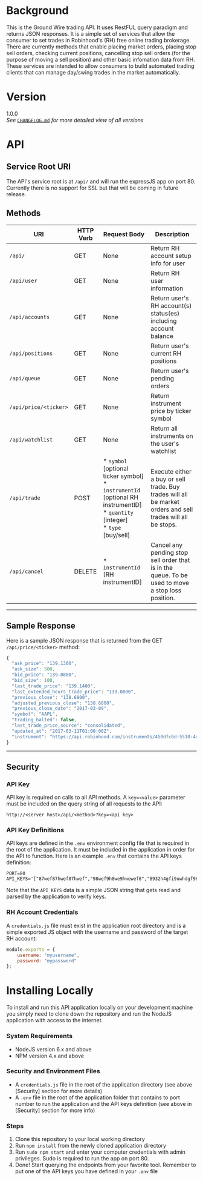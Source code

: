 # Background
This is the Ground Wire trading API.  It uses RestFUL query paradigm and returns JSON responses.  It is a simple set of services that allow the consumer to set trades in Robinhood's (RH) free online trading brokerage.  There are currently methods that enable placing market orders, placing stop sell orders, checking current positions, cancelling stop sell orders (for the purpose of moving a sell position) and other basic infomation data from RH.  These services are intended to allow consumers to build automated trading clients that can manage day/swing trades in the market automatically.

# Version
1.0.0
<br>
<em>See</em> [`CHANGELOG.md`](./CHANGELOG.md) <em>for more detailed view of all versions</em>

# API
## Service Root URI
The API's service root is at `/api/` and will run the expressJS app on port 80.  Currently there is no support for SSL but that will be coming in future release.

## Methods
| URI                     | HTTP Verb  | Request Body                      | Description                                              |
| ----------------------- | ---------- | --------------------------------- | -------------------------------------------------------- |
| `/api/`                 | GET        | None                              | Return RH account setup info for user                    |
| `/api/user`             | GET        | None                              | Return RH user information                               |
| `/api/accounts`         | GET        | None                              | Return user's RH account(s) status(es) including account balance |
| `/api/positions`        | GET        | None                              | Return user's current RH positions                       |
| `/api/queue`            | GET        | None                              | Return user's pending orders                             |
| `/api/price/<ticker>`   | GET        | None                              | Return instrument price by ticker symbol                 |
| `/api/watchlist`        | GET        | None                              | Return all instruments on the user's watchlist           |
| `/api/trade`            | POST       | * `symbol` [optional ticker symbol]<br>* `instrumentId` [optional RH instrumentID]<br>* `quantity` [integer]<br>* `type` [buy/sell] | Execute either a buy or sell trade.  Buy trades will all be market orders and sell trades will all be stops. |
| `/api/cancel`           | DELETE     | * `instrumentId` [RH instrumentID] | Cancel any pending stop sell order that is in the queue.  To be used to move a stop loss position. |

***

## Sample Response
Here is a sample JSON response that is returned from the GET `/api/price/<ticker>` method:
```js
{
  "ask_price": "139.1300",
  "ask_size": 500,
  "bid_price": "139.0800",
  "bid_size": 100,
  "last_trade_price": "139.1400",
  "last_extended_hours_trade_price": "139.0800",
  "previous_close": "138.6800",
  "adjusted_previous_close": "138.6800",
  "previous_close_date": "2017-03-09",
  "symbol": "AAPL",
  "trading_halted": false,
  "last_trade_price_source": "consolidated",
  "updated_at": "2017-03-11T01:00:00Z",
  "instrument": "https://api.robinhood.com/instruments/450dfc6d-5510-4d40-abfb-f633b7d9be3e/"
}
```
***

## Security

### API Key
API key is required on calls to all API methods.  A `key=<value>` parameter must be included on the query string of all requests to the API:

`http://<server host>/api/<method>?key=<api key>`

### API Key Definitions
API keys are defined in the `.env` environment config file that is required in the root of the application.  It must be included in the application in order for the API to function.  Here is an example `.env` that contains the API keys definition:

```
PORT=80
API_KEYS='["87wef87hwef87hwef","98wef9h8we9hwewef8","8932h4gfi9uwhdgf98s"]'
```

Note that the `API_KEYS` data is a simple JSON string that gets read and parsed by the application to verify keys.  

### RH Account Credentials
A `credentials.js` file must exist in the application root directory and is a simple exported JS object with the username and password of the target RH account:

```js
module.exports = {
    username: "myusername",
    password: "mypassword"
};
```

# Installing Locally

To install and run this API application locally on your development machine you simply need to clone down the repository and run the NodeJS application with access to the internet.

### System Requirements
* NodeJS version 6.x and above
* NPM version 4.x and above

### Security and Environment Files
* A `credentials.js` file in the root of the application directory (see above [Security] section for more details)
* A `.env` file in the root of the application folder that contains to port number to run the application and the API keys definition (see above in [Security] section for more info)

### Steps
1. Clone this repository to your local working directory
2. Run `npm install` from the newly cloned application directory
3. Run `sudo npm start` and enter your computer credentials with admin privileges.  Sudo is required to run the app on port 80.
4. Done!  Start querying the endpoints from your favorite tool.  Remember to put one of the API keys you have defined in your `.env` file


